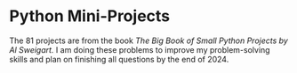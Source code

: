 # Python Mini-Projects
The 81 projects are from the book <i>The Big Book of Small Python Projects by Al Sweigart.</i> I am doing these problems to improve my problem-solving skills and plan on finishing all questions by the end of 2024. 
